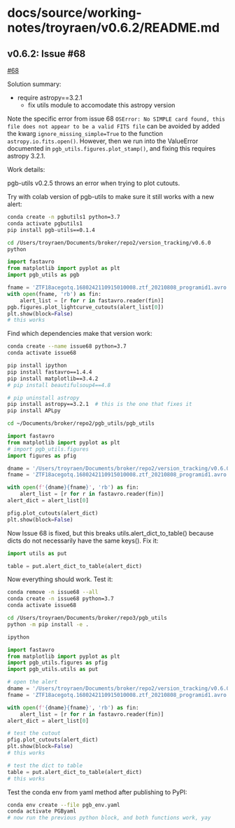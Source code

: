 # docs/source/working-notes/troyraen/v0.6.2/README.md

## v0.6.2: Issue \#68

[\#68](https://github.com/mwvgroup/Pitt-Google-Broker/issues/68)

Solution summary:
- require astropy==3.2.1
    - fix utils module to accomodate this astropy version

Note the specific error from issue 68
`OSError: No SIMPLE card found, this file does not appear to be a valid FITS file`
can be avoided by added the kwarg `ignore_missing_simple=True`
to the function `astropy.io.fits.open()`.
However, then we run into the ValueError documented in `pgb_utils.figures.plot_stamp()`,
and fixing this requires astropy 3.2.1.

Work details:

pgb-utils v0.2.5 throws an error when trying to plot cutouts.

Try with colab version of pgb-utils to make sure it still works with a new alert:
```bash
conda create -n pgbutils1 python=3.7
conda activate pgbutils1
pip install pgb-utils==0.1.4

cd /Users/troyraen/Documents/broker/repo2/version_tracking/v0.6.0
python
```

```python
import fastavro
from matplotlib import pyplot as plt
import pgb_utils as pgb

fname = 'ZTF18acegotq.1680242110915010008.ztf_20210808_programid1.avro'
with open(fname, 'rb') as fin:
    alert_list = [r for r in fastavro.reader(fin)]
pgb.figures.plot_lightcurve_cutouts(alert_list[0])
plt.show(block=False)
# this works
```

Find which dependencies make that version work:

```bash
conda create --name issue68 python=3.7
conda activate issue68

pip install ipython
pip install fastavro==1.4.4
pip install matplotlib==3.4.2
# pip install beautifulsoup4==4.8

# pip uninstall astropy
pip install astropy==3.2.1  # this is the one that fixes it
pip install APLpy

cd ~/Documents/broker/repo2/pgb_utils/pgb_utils
```

```python
import fastavro
from matplotlib import pyplot as plt
# import pgb_utils.figures
import figures as pfig

dname = '/Users/troyraen/Documents/broker/repo2/version_tracking/v0.6.0/'
fname = 'ZTF18acegotq.1680242110915010008.ztf_20210808_programid1.avro'

with open(f'{dname}{fname}', 'rb') as fin:
    alert_list = [r for r in fastavro.reader(fin)]
alert_dict = alert_list[0]

pfig.plot_cutouts(alert_dict)
plt.show(block=False)
```

Now Issue 68 is fixed, but this breaks utils.alert_dict_to_table() because dicts do not necessarily have the same keys().
Fix it:

```python
import utils as put

table = put.alert_dict_to_table(alert_dict)
```

Now everything should work. Test it:

```bash
conda remove -n issue68 --all
conda create -n issue68 python=3.7
conda activate issue68

cd /Users/troyraen/Documents/broker/repo3/pgb_utils
python -m pip install -e .

ipython
```

```python
import fastavro
from matplotlib import pyplot as plt
import pgb_utils.figures as pfig
import pgb_utils.utils as put

# open the alert
dname = '/Users/troyraen/Documents/broker/repo2/version_tracking/v0.6.0/'
fname = 'ZTF18acegotq.1680242110915010008.ztf_20210808_programid1.avro'

with open(f'{dname}{fname}', 'rb') as fin:
    alert_list = [r for r in fastavro.reader(fin)]
alert_dict = alert_list[0]

# test the cutout
pfig.plot_cutouts(alert_dict)
plt.show(block=False)
# this works

# test the dict to table
table = put.alert_dict_to_table(alert_dict)
# this works
```

Test the conda env from yaml method after publishing to PyPI:

```bash
conda env create --file pgb_env.yaml
conda activate PGByaml
# now run the previous python block, and both functions work, yay
```
